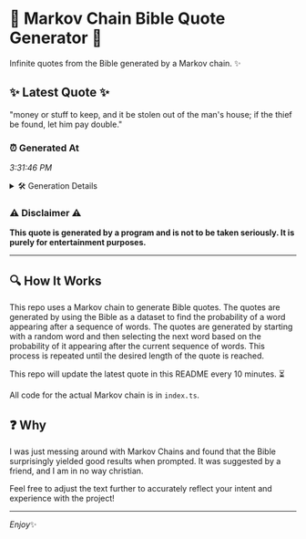 # 📖 Markov Chain Bible Quote Generator 📖

Infinite quotes from the Bible generated by a Markov chain. ✨

## ✨ Latest Quote ✨
"money or stuff to keep, and it be stolen out of the man's house; if the thief be found, let him pay double."

### ⏰ Generated At
*3:31:46 PM*

<details>
    <summary>🛠️ Generation Details</summary>
    <p>
        <strong>🌱 Seed:</strong> money<br>
        <strong>🔄 Iterations:</strong> 22<br>
        <strong>📜 Context History:</strong><br>[ money ]: or<br>[ money, or ]: stuff<br>[ money, or, stuff ]: to<br>[ money, or, stuff, to ]: keep,<br>[ money, or, stuff, to, keep, ]: and<br>[ money, or, stuff, to, keep,, and ]: it<br>[ or, stuff, to, keep,, and, it ]: be<br>[ stuff, to, keep,, and, it, be ]: stolen<br>[ to, keep,, and, it, be, stolen ]: out<br>[ keep,, and, it, be, stolen, out ]: of<br>[ and, it, be, stolen, out, of ]: the<br>[ it, be, stolen, out, of, the ]: man's<br>[ be, stolen, out, of, the, man's ]: house;<br>[ stolen, out, of, the, man's, house; ]: if<br>[ out, of, the, man's, house;, if ]: the<br>[ of, the, man's, house;, if, the ]: thief<br>[ the, man's, house;, if, the, thief ]: be<br>[ man's, house;, if, the, thief, be ]: found,<br>[ house;, if, the, thief, be, found, ]: let<br>[ if, the, thief, be, found,, let ]: him<br>[ the, thief, be, found,, let, him ]: pay<br>[ thief, be, found,, let, him, pay ]: double.<br>
    </p>
</details>

### ⚠️ Disclaimer ⚠️
**This quote is generated by a program and is not to be taken seriously. It is purely for entertainment purposes.**

---

## 🔍 How It Works

This repo uses a Markov chain to generate Bible quotes. The quotes are generated by using the Bible as a dataset to find the probability of a word appearing after a sequence of words. The quotes are generated by starting with a random word and then selecting the next word based on the probability of it appearing after the current sequence of words. This process is repeated until the desired length of the quote is reached.

This repo will update the latest quote in this README every 10 minutes. ⏳

All code for the actual Markov chain is in `index.ts`.

## ❓ Why

I was just messing around with Markov Chains and found that the Bible surprisingly yielded good results when prompted. 
It was suggested by a friend, and I am in no way christian.

Feel free to adjust the text further to accurately reflect your intent and experience with the project!

---

*Enjoy*✨
